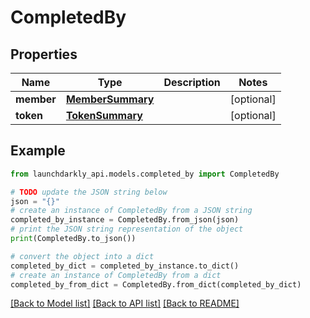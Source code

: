 # CompletedBy


## Properties

Name | Type | Description | Notes
------------ | ------------- | ------------- | -------------
**member** | [**MemberSummary**](MemberSummary.md) |  | [optional] 
**token** | [**TokenSummary**](TokenSummary.md) |  | [optional] 

## Example

```python
from launchdarkly_api.models.completed_by import CompletedBy

# TODO update the JSON string below
json = "{}"
# create an instance of CompletedBy from a JSON string
completed_by_instance = CompletedBy.from_json(json)
# print the JSON string representation of the object
print(CompletedBy.to_json())

# convert the object into a dict
completed_by_dict = completed_by_instance.to_dict()
# create an instance of CompletedBy from a dict
completed_by_from_dict = CompletedBy.from_dict(completed_by_dict)
```
[[Back to Model list]](../README.md#documentation-for-models) [[Back to API list]](../README.md#documentation-for-api-endpoints) [[Back to README]](../README.md)


